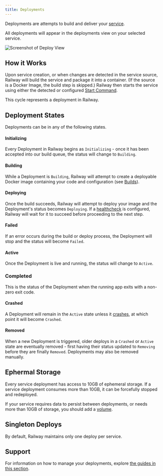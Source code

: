```yaml
---
title: Deployments
---
```


Deployments are attempts to build and deliver your [service](/reference/services).

All deployments will appear in the deployments view on your selected service.

<Image
src="https://res.cloudinary.com/railway/image/upload/v1645148376/docs/deployment-photo_q4q8in.png"
alt="Screenshot of Deploy View"
layout="responsive"
width={1103} height={523} quality={80} />


## How it Works

Upon service creation, or when changes are detected in the service source, Railway will build the service and package it into a container.  (If the source is a Docker Image, the build step is skipped.)  Railway then starts the service using either the detected or configured [Start Command](/reference/build-and-start-commands).

This cycle represents a deployment in Railway.


## Deployment States

Deployments can be in any of the following states.

#### Initializing
Every Deployment in Railway begins as `Initializing` - once it has been accepted into our build queue, the status will change to `Building`.

#### Building
While a Deployment is `Building`, Railway will attempt to create a deployable Docker image containing your code and configuration (see [Builds](/guides/builds)).

#### Deploying
Once the build succeeds, Railway will attempt to deploy your image and the Deployment's status becomes `Deploying`. If a [healthcheck](/reference/healthchecks) is configured, Railway will wait for it to succeed before proceeding to the next step.

#### Failed
If an error occurs during the build or deploy process, the Deployment will stop and the status will become `Failed`.

#### Active
Once the Deployment is live and running, the status will change to `Active`.

### Completed
This is the status of the Deployment when the running app exits with a non-zero exit code.

#### Crashed
A Deployment will remain in the `Active` state unless it [crashes](/guides/deployment-actions#restart-a-crashed-deployment), at which point it will become `Crashed`.

#### Removed
When a new Deployment is triggered, older deploys in a `Crashed` or `Active` state are eventually removed - first having their status updated to `Removing` before they are finally `Removed`. Deployments may also be removed manually.

## Ephermal Storage

Every service deployment has access to 10GB of ephemeral storage.  If a service deployment consumes more than 10GB, it can be forcefully stopped and redeployed.

If your service requires data to persist between deployments, or needs more than 10GB of storage, you should add a [volume](/reference/volumes).

## Singleton Deploys

By default, Railway maintains only one deploy per service.

## Support

For information on how to manage your deployments, explore [the guides in this section](/guides/deployments).